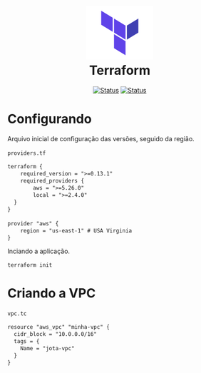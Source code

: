 <h1 align="center">
  <img src="image/terraform.png" alt="Kubernetes" width=150px height=120px >
  <br>
  Terraform

  
</h1>


<div align="center">

[![Status](https://img.shields.io/badge/version-1.0-blue)]()
[![Status](https://img.shields.io/badge/status-active-success.svg)]()

</div>


# Configurando 
Arquivo inicial de configuração das versões, seguido da região.

`providers.tf`
```
terraform {
    required_version = ">=0.13.1"
    required_providers {
        aws = ">=5.26.0"
        local = ">=2.4.0"
  }
}

provider "aws" {
    region = "us-east-1" # USA Virginia
}
```
Inciando a aplicação.
```
terraform init
```

# Criando a VPC
`vpc.tc`
```
resource "aws_vpc" "minha-vpc" {
  cidr_block = "10.0.0.0/16"
  tags = {
    Name = "jota-vpc"
  }
}
```